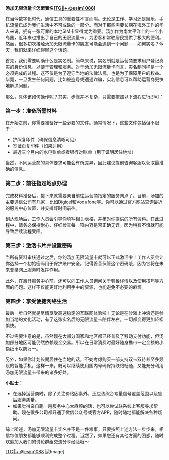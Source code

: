 **汤加无限流量卡怎麽實名[[TG💪+ @esim1088](https://t.me/s/esim1088)]**

在当今数字化时代，通信工具的重要性不言而喻。无论是工作、学习还是娱乐，手机流量已成为我们生活中不可或缺的一部分。而对于那些需要长期在海外工作的华人来说，拥有一张可靠的本地SIM卡显得尤为重要。汤加作为南太平洋上的一个小岛国，近年来也推出了自己的无限流量卡，为游客和常驻居民提供了极大的便利。然而，很多初次接触汤加无限流量卡的朋友可能会遇到一个问题——如何实名？今天，我们就来详细聊聊这个话题。

首先，我们需要明确什么是实名制。简单来说，实名制就是运营商要求用户登记真实的身份信息，以便于管理和服务。对于汤加无限流量卡而言，实名制同样是一个必须完成的过程。这不仅是为了遵守当地的法律法规，也是为了保障用户的权益。毕竟，一旦发生任何问题，比如被盗号或遭遇诈骗，实名信息可以帮助运营商更快地解决问题。

那么，具体该如何操作呢？其实，步骤并不复杂，只需要按照以下流程进行即可：

### 第一步：准备所需材料

在开始之前，你需要准备好一些必要的文件。通常情况下，这些文件包括但不限于：
- 护照复印件（确保信息清晰可见）
- 签证页复印件（如果适用）
- 最近三个月内的水电账单或者银行对账单（用于证明居住地址）

当然，不同运营商的具体要求可能会有所差异，因此建议提前咨询客服以获取最准确的信息。

### 第二步：前往指定地点办理

完成材料准备后，接下来就需要亲自前往运营商指定的服务网点了。目前，汤加的主要通信公司有几家，比如Digicel和Vodafone等。你可以通过官方网站查询最近的服务中心位置，并安排好时间前往。

到达现场后，工作人员会引导你填写相关表格，并核对你提供的所有资料。在此过程中，请务必保持耐心，仔细检查每一项内容是否正确无误。因为稍有不慎就可能导致后续流程受阻。

### 第三步：激活卡片并设置密码

当所有资料审核通过之后，你的汤加无限流量卡就可以正式激活啦！工作人员会让你选择一个初始密码用于保护账户安全。记得妥善保管这个密码哦，因为它将在未来登录网上服务时发挥作用。

此外，在离开服务中心前，还可以向工作人员询问关于套餐详情以及使用技巧等方面的问题。这样不仅能更好地利用手中的资源，也能避免不必要的麻烦。

### 第四步：享受便捷网络生活

最后一步自然就是尽情享受高速稳定的互联网体验啦！无论是在沙滩上冲浪还是参加当地的文化活动，有了这张实名后的无限流量卡陪伴左右，一切都变得更加轻松愉快。

不过需要注意的是，虽然现在大部分国家和地区都已经普及了移动支付功能，但汤加部分地区可能仍然依赖现金交易。所以在日常消费时最好随身携带一定金额的小额纸币以防万一。

另外，如果你计划长期居住在当地的话，不妨考虑购买一部支持双卡双待甚至多频段的智能手机。这样一来，既可以继续使用国内号码保持联络畅通，又能充分利用汤加无限流量卡带来的诸多好处。

**小贴士：**
- 在选择运营商时，除了关注价格因素外，还应该综合考量信号覆盖范围以及售后服务质量。
- 如果觉得亲自跑一趟服务中心太麻烦的话，也可以尝试联系线上客服寻求帮助。现在很多公司都开通了微信公众号或官方APP，随时随地都能解决各种疑问。

综上所述，汤加无限流量卡实名并不是一件难事，只要按照上述方法一步步来，相信每位朋友都能够顺利完成整个过程。当然了，如果您还有其他方面的困惑，随时欢迎加入我们的讨论群组交流分享经验哦～

[[TG💪+ @esim1088](https://t.me/s/esim1088) ![Image](https://i.postimg.cc/4NQfJmqS/Snipaste-2025-05-13-00-14-12.png)]